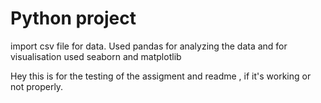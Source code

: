 # Python project
import csv file for data.
Used pandas for analyzing the data and for visualisation used seaborn and matplotlib


Hey this is for the testing of the assigment and readme , if it's working or not properly. 

